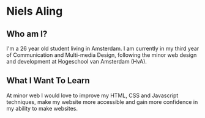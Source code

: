 # Niels Aling

## Who am I?

I'm a 26 year old student living in Amsterdam. I am currently in my third year of Communication and Multi-media Design, following the minor web design and development at Hogeschool van Amsterdam (HvA).

## What I Want To Learn

At minor web I would love to improve my HTML, CSS and Javascript techniques, make my website more accessible and gain more confidence in my ability to make websites.